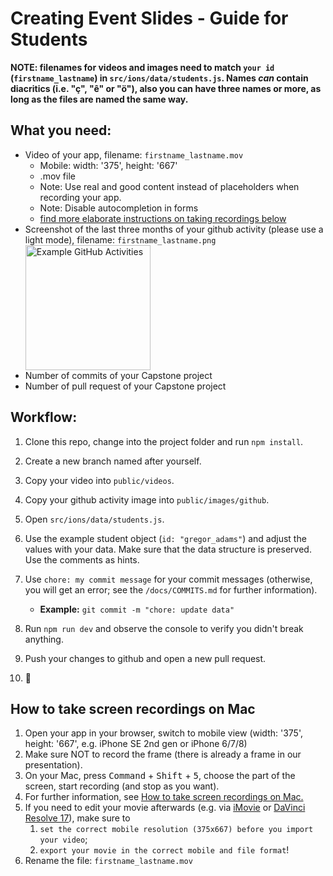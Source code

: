 # Creating Event Slides - Guide for Students

**NOTE: filenames for videos and images need to match `your id` (`firstname_lastname`) in `src/ions/data/students.js`. Names _can_ contain diacritics (i.e. "ç", "ê" or "ö"), also you can have three names or more, as long as the files are named the same way.**

## What you need:

- Video of your app, filename: `firstname_lastname.mov`
  - Mobile: width: '375', height: '667'
  - .mov file
  - Note: Use real and good content instead of placeholders when recording your app.
  - Note: Disable autocompletion in forms
  - [find more elaborate instructions on taking recordings below](eventslides_students.md#how-to-take-screen-recordings-on-mac)
- Screenshot of the last three months of your github activity (please use a light mode), filename: `firstname_lastname.png`
  <img style="display:block" src="./img/firstname_lastname.png" alt="Example GitHub Activities" width="200px">
- Number of commits of your Capstone project
- Number of pull request of your Capstone project

## Workflow:

1. Clone this repo, change into the project folder and run `npm install`.
2. Create a new branch named after yourself.
3. Copy your video into `public/videos`.
4. Copy your github activity image into `public/images/github`.
5. Open `src/ions/data/students.js`.
6. Use the example student object (`id: "gregor_adams"`) and adjust the values with your data. Make sure that the data structure is preserved. Use the comments as hints.
7. Use `chore: my commit message` for your commit messages (otherwise, you will get an error; see the `/docs/COMMITS.md` for further information).

   - **Example:** `git commit -m "chore: update data"`

8. Run `npm run dev` and observe the console to verify you didn't break anything.
9. Push your changes to github and open a new pull request.
10. 🎉

## How to take screen recordings on Mac

1. Open your app in your browser, switch to mobile view (width: '375', height: '667', e.g. iPhone SE 2nd gen or iPhone 6/7/8)
2. Make sure NOT to record the frame (there is already a frame in our presentation).
3. On your Mac, press <kbd>Command</kbd> + <kbd>Shift</kbd> + <kbd>5</kbd>, choose the part of the screen, start recording (and stop as you want).
4. For further information, see [How to take screen recordings on Mac.](https://support.apple.com/guide/mac-help/take-a-screenshot-or-screen-recording-mh26782/mac)
5. If you need to edit your movie afterwards (e.g. via [iMovie](https://apps.apple.com/de/app/imovie/id408981434) or [DaVinci Resolve 17](https://www.blackmagicdesign.com/de/products/davinciresolve/)), make sure to
   1. `set the correct mobile resolution (375x667) before you import your video`;
   2. `export your movie in the correct mobile and file format`!
6. Rename the file: `firstname_lastname.mov`
